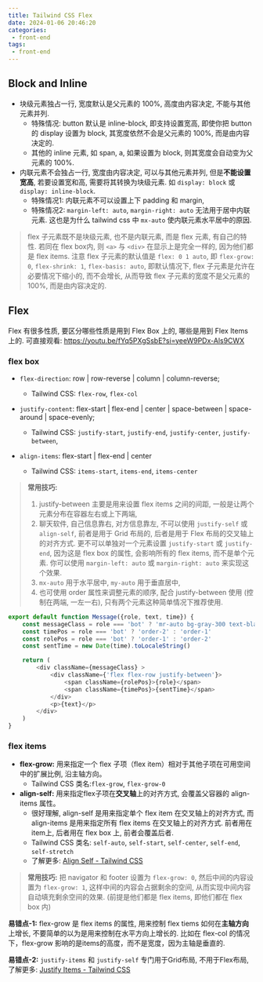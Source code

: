 ```yaml
---
title: Tailwind CSS Flex
date: 2024-01-06 20:46:20
categories:
 - front-end
tags:
 - front-end
---
```


## Block and Inline

- 块级元素独占一行, 宽度默认是父元素的 100%, 高度由内容决定, 不能与其他元素并列. 
  - 特殊情况: button 默认是 inline-block, 即支持设置宽高, 即使你把 button 的 display 设置为 block, 其宽度依然不会是父元素的 100%, 而是由内容决定的. 
  - 其他的 inline 元素, 如 span, a, 如果设置为 block, 则其宽度会自动变为父元素的 100%. 
- 内联元素不会独占一行, 宽度由内容决定, 可以与其他元素并列, 但是**不能设置宽高**, 若要设置宽和高, 需要将其转换为块级元素. 如 `display: block` 或 `display: inline-block`.
  - 特殊情况1: 内联元素不可以设置上下 padding 和 margin, 
  - 特殊情况2: `margin-left: auto`, `margin-right: auto` 无法用于居中内联元素. 这也是为什么 tailwind css 中 `mx-auto` 使内联元素水平居中的原因.

> flex 子元素既不是块级元素, 也不是内联元素, 而是 flex 元素, 有自己的特性. 若同在 flex box内, 则 `<a>` 与 `<div>` 在显示上是完全一样的, 因为他们都是 flex items. 
> 注意 flex 子元素的默认值是 `flex: 0 1 auto`, 即 `flex-grow: 0`, `flex-shrink: 1`, `flex-basis: auto`, 即默认情况下, flex 子元素是允许在必要情况下缩小的, 而不会增长, 从而导致 flex 子元素的宽度不是父元素的 100%, 而是由内容决定的.

## Flex

Flex 有很多性质, 要区分哪些性质是用到 Flex Box 上的, 哪些是用到 Flex Items 上的. 可直接观看: https://youtu.be/fYq5PXgSsbE?si=yeeW9PDx-Als9CWX

### flex box

- `flex-direction`: row | row-reverse | column | column-reverse;
  - Tailwind CSS: `flex-row`, `flex-col`

- `justify-content`: flex-start | flex-end | center | space-between | space-around | space-evenly;
  - Tailwind CSS: `justify-start`, `justify-end`, `justify-center`, `justify-between`,

- `align-items`: flex-start | flex-end | center 
  - Tailwind CSS: `items-start`, `items-end`, `items-center`


> **常用技巧:**
> 1. justify-between 主要是用来设置 flex items 之间的间距, 一般是让两个元素分布在容器左右或上下两端, 
> 2. 聊天软件, 自己信息靠右, 对方信息靠左, 不可以使用 `justify-self` 或 `align-self`, 前者是用于 Grid 布局的, 后者是用于 Flex 布局的交叉轴上的对齐方式. 更不可以单独对一个元素设置 `justify-start` 或 `justify-end`, 因为这是 flex box 的属性, 会影响所有的 flex items, 而不是单个元素. 你可以使用 `margin-left: auto` 或 `margin-right: auto` 来实现这个效果. 
> 3. `mx-auto` 用于水平居中, `my-auto` 用于垂直居中, 
> 4. 也可使用 order 属性来调整元素的顺序, 配合 justify-between 使用 (控制在两端, 一左一右), 只有两个元素这种简单情况下推荐使用. 

```js
export default function Message({role, text, time}) {
    const messageClass = role === 'bot' ? 'mr-auto bg-gray-300 text-black' : 'ml-auto bg-blue-300 text-white'
    const timePos = role === 'bot' ? 'order-2' : 'order-1'
    const rolePos = role === 'bot' ? 'order-1' : 'order-2'
    const sentTime = new Date(time).toLocaleString()

    return (
        <div className={messageClass} >
            <div className={'flex flex-row justify-between'}>
                <span className={rolePos}>{role}</span>
                <span className={timePos}>{sentTime}</span>
            </div>
            <p>{text}</p>
        </div>
    )
}
```

### flex items

- **flex-grow:** 用来指定一个 flex 子项（flex item）相对于其他子项在可用空间中的扩展比例, 沿主轴方向。
  - Tailwind CSS 类名:`flex-grow`, `flex-grow-0` 
- **align-self:** 用来指定flex子项在**交叉轴**上的对齐方式, 会覆盖父容器的 align-items 属性。
  - 很好理解, align-self 是用来指定单个 flex item 在交叉轴上的对齐方式, 而 align-items 是用来指定所有 flex items 在交叉轴上的对齐方式. 前者用在 item上, 后者用在 flex box 上, 前者会覆盖后者.
  - Tailwind CSS 类名: `self-auto`, `self-start`, `self-center`, `self-end`, `self-stretch`
  - 了解更多: [Align Self - Tailwind CSS](https://tailwindcss.com/docs/align-self)

> **常用技巧:** 把 navigator 和 footer 设置为 `flex-grow: 0`, 然后中间的内容设置为 `flex-grow: 1`, 这样中间的内容会占据剩余的空间, 从而实现中间内容自动填充剩余空间的效果. (前提是他们都是 flex items, 即他们都在 flex box 内)

**易错点-1:** flex-grow 是 flex items 的属性, 用来控制 flex tiems 如何在**主轴方向**上增长, 不要简单的以为是用来控制在水平方向上增长的. 比如在 flex-col 的情况下，flex-grow 影响的是items的高度，而不是宽度，因为主轴是垂直的. 

**易错点-2:** `justify-items` 和 `justify-self` 专门用于Grid布局, 不用于Flex布局, 了解更多: [Justify Items - Tailwind CSS](https://tailwindcss.com/docs/justify-items)

